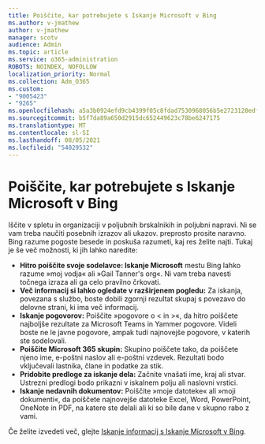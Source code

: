 ```yaml
---
title: Poiščite, kar potrebujete s Iskanje Microsoft v Bing
ms.author: v-jmathew
author: v-jmathew
manager: scotv
audience: Admin
ms.topic: article
ms.service: o365-administration
ROBOTS: NOINDEX, NOFOLLOW
localization_priority: Normal
ms.collection: Adm_O365
ms.custom:
- "9005423"
- "9265"
ms.openlocfilehash: a5a3b0924efd9cb4399f05c8fdad7530968056b5e2723128edf6cfbc2f92f558
ms.sourcegitcommit: b5f7da89a650d2915dc652449623c78be6247175
ms.translationtype: MT
ms.contentlocale: sl-SI
ms.lasthandoff: 08/05/2021
ms.locfileid: "54029532"
---
```

# <a name="find-what-you-need-with-microsoft-search-in-bing"></a>Poiščite, kar potrebujete s Iskanje Microsoft v Bing

Iščite v spletu in organizaciji v poljubnih brskalnikih in poljubni napravi. Ni se vam treba naučiti posebnih izrazov ali ukazov. preprosto prosite naravno. Bing razume pogoste besede in poskuša razumeti, kaj res želite najti. Tukaj je še več možnosti, ki jih lahko naredite:

- **Hitro poiščite svoje sodelavce: Iskanje Microsoft** mestu Bing lahko razume »moj vodja« ali »Gail Tanner's org«. Ni vam treba navesti točnega izraza ali ga celo pravilno črkovati.
- **Več informacij si lahko ogledate v razširjenem pogledu:** Za iskanja, povezana s službo, boste dobili zgornji rezultat skupaj s povezavo do delovne strani, ki ima več informacij.
- **Iskanje pogovorov:** Poiščite »pogovore o < in >«, da hitro poiščete najboljše rezultate za Microsoft Teams in Yammer pogovore. Videli boste ne le javne pogovore, ampak tudi najnovejše pogovore, v katerih ste sodelovali.
- **Poiščite Microsoft 365 skupin:** Skupino poiščete tako, da poiščete njeno ime, e-poštni naslov ali e-poštni vzdevek. Rezultati bodo vključevali lastnika, člane in podatke za stik.
- **Pridobite predloge za iskanje dela:** Začnite vnašati ime, kraj ali stvar. Ustrezni predlogi bodo prikazni v iskalnem polju ali naslovni vrstici.
- **Iskanje nedavnih dokumentov:** Poiščite »moje datoteke« ali »moji dokumenti«, da poiščete najnovejše datoteke Excel, Word, PowerPoint, OneNote in PDF, na katere ste delali ali ki so bile dane v skupno rabo z vami.

Če želite izvedeti več, glejte [Iskanje informacij s Iskanje Microsoft v Bing](https://go.microsoft.com/fwlink/?linkid=2149027).
